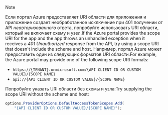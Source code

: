 > [!NOTE]
> <span data-ttu-id="03dee-101">Если портал Azure предоставляет URI области для приложения и приложение создает необработанное исключение при 401 получении от API *неавторизованного* ответа, попробуйте использовать URI области, который не включает схему и узел.</span><span class="sxs-lookup"><span data-stu-id="03dee-101">If the Azure portal provides the scope URI for the app and the app throws an unhandled exception when it receives a *401 Unauthorized* response from the API, try using a scope URI that doesn't include the scheme and host.</span></span> <span data-ttu-id="03dee-102">Например, портал Azure может предоставить один из следующих форматов URI области:</span><span class="sxs-lookup"><span data-stu-id="03dee-102">For example, the Azure portal may provide one of the following scope URI formats:</span></span>
>
> * `https://{TENANT}.onmicrosoft.com/{API CLIENT ID OR CUSTOM VALUE}/{SCOPE NAME}`
> * `api://{API CLIENT ID OR CUSTOM VALUE}/{SCOPE NAME}`
>
> <span data-ttu-id="03dee-103">Попробуйте указать URI области без схемы и узла:</span><span class="sxs-lookup"><span data-stu-id="03dee-103">Try supplying the scope URI without the scheme and host:</span></span>
>
> ```csharp
> options.ProviderOptions.DefaultAccessTokenScopes.Add(
>     "{API CLIENT ID OR CUSTOM VALUE}/{SCOPE NAME}");
> ```
